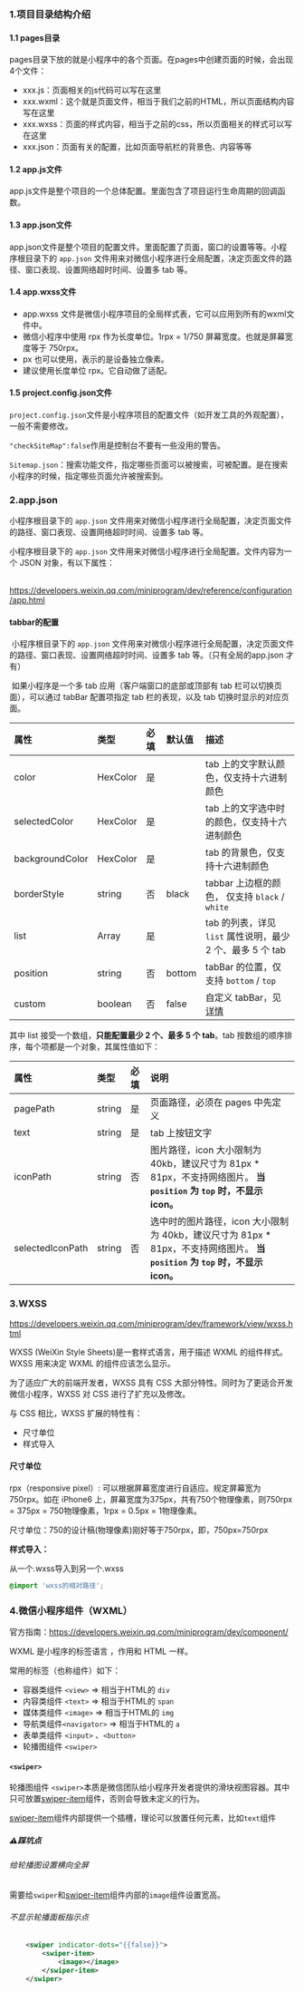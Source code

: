 ### 1.项目目录结构介绍

#### 1.1 pages目录

​	pages目录下放的就是小程序中的各个页面。在pages中创建页面的时候，会出现4个文件：

* xxx.js：页面相关的js代码可以写在这里
* xxx.wxml：这个就是页面文件，相当于我们之前的HTML，所以页面结构内容写在这里
* xxx.wxss：页面的样式内容，相当于之前的css，所以页面相关的样式可以写在这里
* xxx.json：页面有关的配置，比如页面导航栏的背景色、内容等等

#### 1.2 app.js文件 

​	app.js文件是整个项目的一个总体配置。里面包含了项目运行生命周期的回调函数。

#### 1.3 app.json文件

​	app.json文件是整个项目的配置文件。里面配置了页面，窗口的设置等等。小程序根目录下的 `app.json` 文件用来对微信小程序进行全局配置，决定页面文件的路径、窗口表现、设置网络超时时间、设置多 tab 等。

#### 1.4 app.wxss文件

* app.wxss 文件是微信小程序项目的全局样式表，它可以应用到所有的wxml文件中。
* 微信小程序中使用 rpx 作为长度单位。1rpx = 1/750 屏幕宽度。也就是屏幕宽度等于 750rpx。
* px 也可以使用，表示的是设备独立像素。
* 建议使用长度单位 rpx。它自动做了适配。

#### 1.5 project.config.json文件

​	`project.config.json`文件是小程序项目的配置文件（如开发工具的外观配置），一般不需要修改。

​	`"checkSiteMap":false`作用是控制台不要有一些没用的警告。

​	`Sitemap.json`：搜索功能文件，指定哪些页面可以被搜索，可被配置。是在搜索小程序的时候，指定哪些页面允许被搜索到。

### 2.app.json

小程序根目录下的 `app.json` 文件用来对微信小程序进行全局配置，决定页面文件的路径、窗口表现、设置网络超时时间、设置多 tab 等。

小程序根目录下的 `app.json` 文件用来对微信小程序进行全局配置。文件内容为一个 JSON 对象，有以下属性：

​	https://developers.weixin.qq.com/miniprogram/dev/reference/configuration/app.html

####  tabbar的配置

​	小程序根目录下的 `app.json` 文件用来对微信小程序进行全局配置，决定页面文件的路径、窗口表现、设置网络超时时间、设置多 tab 等。（只有全局的app.json 才有）

​	如果小程序是一个多 tab 应用（客户端窗口的底部或顶部有 tab 栏可以切换页面），可以通过 tabBar 配置项指定 tab 栏的表现，以及 tab 切换时显示的对应页面。

| 属性            | 类型     | 必填 | 默认值 | 描述                                                         |
| :-------------- | :------- | :--- | :----- | :----------------------------------------------------------- |
| color           | HexColor | 是   |        | tab 上的文字默认颜色，仅支持十六进制颜色                     |
| selectedColor   | HexColor | 是   |        | tab 上的文字选中时的颜色，仅支持十六进制颜色                 |
| backgroundColor | HexColor | 是   |        | tab 的背景色，仅支持十六进制颜色                             |
| borderStyle     | string   | 否   | black  | tabbar 上边框的颜色， 仅支持 `black` / `white`               |
| list            | Array    | 是   |        | tab 的列表，详见 `list` 属性说明，最少 2 个、最多 5 个 tab   |
| position        | string   | 否   | bottom | tabBar 的位置，仅支持 `bottom` / `top`                       |
| custom          | boolean  | 否   | false  | 自定义 tabBar，见[详情](https://developers.weixin.qq.com/miniprogram/dev/framework/ability/custom-tabbar.html) |

其中 list 接受一个数组，**只能配置最少 2 个、最多 5 个 tab**。tab 按数组的顺序排序，每个项都是一个对象，其属性值如下：

| 属性             | 类型   | 必填 | 说明                                                         |
| :--------------- | :----- | :--- | :----------------------------------------------------------- |
| pagePath         | string | 是   | 页面路径，必须在 pages 中先定义                              |
| text             | string | 是   | tab 上按钮文字                                               |
| iconPath         | string | 否   | 图片路径，icon 大小限制为 40kb，建议尺寸为 81px * 81px，不支持网络图片。 **当 `position` 为 `top` 时，不显示 icon。** |
| selectedIconPath | string | 否   | 选中时的图片路径，icon 大小限制为 40kb，建议尺寸为 81px * 81px，不支持网络图片。 **当 `position` 为 `top` 时，不显示 icon。** |

### 3.WXSS

https://developers.weixin.qq.com/miniprogram/dev/framework/view/wxss.html

WXSS (WeiXin Style Sheets)是一套样式语言，用于描述 WXML 的组件样式。WXSS 用来决定 WXML 的组件应该怎么显示。

为了适应广大的前端开发者，WXSS 具有 CSS 大部分特性。同时为了更适合开发微信小程序，WXSS 对 CSS 进行了扩充以及修改。

与 CSS 相比，WXSS 扩展的特性有：

- 尺寸单位
- 样式导入

#### 尺寸单位

rpx（responsive pixel）: 可以根据屏幕宽度进行自适应。规定屏幕宽为750rpx。如在 iPhone6 上，屏幕宽度为375px，共有750个物理像素，则750rpx = 375px = 750物理像素，1rpx = 0.5px = 1物理像素。

尺寸单位：750的设计稿(物理像素)刚好等于750rpx，即，750px=750rpx

**样式导入：**

从一个.wxss导入到另一个.wxss

```css
@import 'wxss的相对路径';
```

### 4.微信小程序组件（WXML）

官方指南：https://developers.weixin.qq.com/miniprogram/dev/component/

WXML 是小程序的标签语言 ，作用和 HTML 一样。

常用的标签（也称组件）如下：

- 容器类组件 `<view>` => 相当于HTML的 `div`
- 内容类组件 `<text>` => 相当于HTML的 `span`
- 媒体类组件 `<image>` => 相当于HTML的 `img`
- 导航类组件`<navigator>` => 相当于HTML的 `a`
- 表单类组件 `<input>` 、`<button>`
- 轮播图组件 `<swiper>`

####  `<swiper>`

轮播图组件 `<swiper>`本质是微信团队给小程序开发者提供的滑块视图容器。其中只可放置[swiper-item](https://developers.weixin.qq.com/miniprogram/dev/component/swiper-item.html)组件，否则会导致未定义的行为。

[swiper-item](https://developers.weixin.qq.com/miniprogram/dev/component/swiper-item.html)组件内部提供一个插槽，理论可以放置任何元素，比如`text`组件

##### ⚠️踩坑点

###### 给轮播图设置横向全屏

需要给`swiper`和[swiper-item](https://developers.weixin.qq.com/miniprogram/dev/component/swiper-item.html)组件内部的`image`组件设置宽高。

###### 不显示轮播面板指示点

```xml
    <swiper indicator-dots="{{false}}">
        <swiper-item>
            <image></image>
        </swiper-item>
    </swiper>
```

